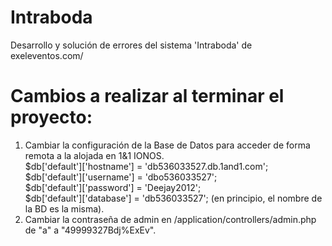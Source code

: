# Intraboda
Desarrollo y solución de errores del sistema 'Intraboda' de exeleventos.com/

# Cambios a realizar al terminar el proyecto:<br>
1. Cambiar la configuración de la Base de Datos para acceder de forma remota a la alojada en 1&1 IONOS.<br>
   $db['default']['hostname'] = 'db536033527.db.1and1.com';<br>
  $db['default']['username'] = 'dbo536033527';<br>
  $db['default']['password'] = 'Deejay2012';<br>
  $db['default']['database'] = 'db536033527'; (en principio, el nombre de la BD es la misma).<br>
2. Cambiar la contraseña de admin en /application/controllers/admin.php de "a" a "49999327Bdj%ExEv".
